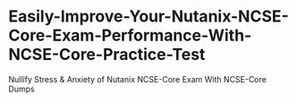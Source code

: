 # Easily-Improve-Your-Nutanix-NCSE-Core-Exam-Performance-With-NCSE-Core-Practice-Test
Nullify Stress &amp; Anxiety of Nutanix NCSE-Core Exam With NCSE-Core Dumps
